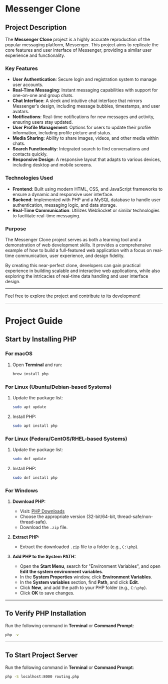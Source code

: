 # Messenger Clone

## Project Description

The **Messenger Clone** project is a highly accurate reproduction of the popular messaging platform, Messenger. This project aims to replicate the core features and user interface of Messenger, providing a similar user experience and functionality.

### Key Features

- **User Authentication**: Secure login and registration system to manage user accounts.
- **Real-Time Messaging**: Instant messaging capabilities with support for one-on-one and group chats.
- **Chat Interface**: A sleek and intuitive chat interface that mirrors Messenger’s design, including message bubbles, timestamps, and user avatars.
- **Notifications**: Real-time notifications for new messages and activity, ensuring users stay updated.
- **User Profile Management**: Options for users to update their profile information, including profile picture and status.
- **Media Sharing**: Ability to share images, videos, and other media within chats.
- **Search Functionality**: Integrated search to find conversations and contacts quickly.
- **Responsive Design**: A responsive layout that adapts to various devices, including desktop and mobile screens.

### Technologies Used

- **Frontend**: Built using modern HTML, CSS, and JavaScript frameworks to ensure a dynamic and responsive user interface.
- **Backend**: Implemented with PHP and a MySQL database to handle user authentication, messaging logic, and data storage.
- **Real-Time Communication**: Utilizes WebSocket or similar technologies to facilitate real-time messaging.

### Purpose

The Messenger Clone project serves as both a learning tool and a demonstration of web development skills. It provides a comprehensive example of how to build a full-featured web application with a focus on real-time communication, user experience, and design fidelity.

By creating this near-perfect clone, developers can gain practical experience in building scalable and interactive web applications, while also exploring the intricacies of real-time data handling and user interface design.

---

Feel free to explore the project and contribute to its development!

---

# Project Guide

## Start by Installing PHP

### For macOS
1. Open **Terminal** and run:
    ```bash
    brew install php
    ```

### For Linux (Ubuntu/Debian-based Systems)
1. Update the package list:
    ```bash
    sudo apt update
    ```
2. Install PHP:
    ```bash
    sudo apt install php
    ```

### For Linux (Fedora/CentOS/RHEL-based Systems)
1. Update the package list:
    ```bash
    sudo dnf update
    ```
2. Install PHP:
    ```bash
    sudo dnf install php
    ```

### For Windows
1. **Download PHP:**
    - Visit: [PHP Downloads](https://www.php.net/downloads)
    - Choose the appropriate version (32-bit/64-bit, thread-safe/non-thread-safe).
    - Download the `.zip` file.

2. **Extract PHP:**
    - Extract the downloaded `.zip` file to a folder (e.g., `C:\php`).

3. **Add PHP to the System PATH:**
    - Open the **Start Menu**, search for "Environment Variables", and open **Edit the system environment variables**.
    - In the **System Properties** window, click **Environment Variables**.
    - In the **System variables** section, find **Path**, and click **Edit**.
    - Click **New**, and add the path to your PHP folder (e.g., `C:\php`).
    - Click **OK** to save changes.

---

## To Verify PHP Installation

Run the following command in **Terminal** or **Command Prompt**:
```bash
php -v
```
---

## To Start Project Server

Run the following command in **Terminal** or **Command Prompt**:
```bash
php -S localhost:8000 routing.php
```